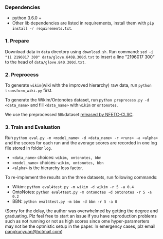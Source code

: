 ### Dependencies
- python 3.6.0 +
- Other lib dependencies are listed in requirements, install them with `pip install -r requirements.txt`. 

### 1. Prepare

Download data in `data` directory using `download.sh`.
Run command:
`sed -i "1i 2196017 300" data/glove.840B.300d.txt` to insert a line "2196017 300" to the head of `data/glove.840.300d.txt`.

### 2. Preprocess

To generate `wikim`(wiki with the improved hierarchy) raw data, run `python transform_wiki.py` first.

To generate the Wikim/Ontonotes dataset, run `python preprocess.py -d <data_name>` and fill `<data_name>` with `wikim` or `ontonotes`.

We use the preprocessed `BBN`dataset [released by NFETC-CLSC](https://drive.google.com/open?id=1opjfoA0I2mOjE11kM_TYsaeq-HHO1rqv). 


### 3. Train and Evaluation

Run `python eval.py -m <model_name> -d <data_name> -r <runs> -a <alpha>` and the scores for each run and the average scores are recorded in one log file stored in folder `log`.

- `<data_name>` choices: `wikim, ontonotes, bbn`
- `<model_name>` choices: `wikim, ontonotes, bbn`
- `<alpha>` is the hierarchy loss factor.

To re-implement the results on the three datasets, run following commands:

- Wikim: `python eval4test.py -m wikim -d wikim -r 5 -a 0.4`
- OntoNotes: `python eval4test.py -m ontonotes -d ontonotes -r 5 -a 0.2`
- BBN: `python eval4test.py -m bbn -d bbn -r 5 -a 0`

(Sorry for the delay, the author was overwhelmed by getting the degree and graduating. Plz feel free to start an issue if you have reproduction problems such as not running or not as high scores since ome hyper-paramerters may not be the optmistic setup in the paper. In emergency cases, plz email pangkunyuan@hotmail.com)
